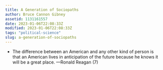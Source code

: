 ```yaml
---
title: A Generation of Sociopaths
author: Bruce Cannon Gibney
assetid: 1131161557
date: 2023-01-06T22:08:33Z
modified: 2023-01-06T22:08:33Z
tags: "political-science"
slug: a-generation-of-sociopaths
---
```


*  The difference between an American and any other kind of person is that an American lives in anticipation of the future because he knows it will be a great place.
   —Ronald Reagan (7)

